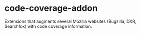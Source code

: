 # code-coverage-addon

Extensions that augments several Mozilla websites (Bugzilla, DXR, Searchfox) with code coverage information.

